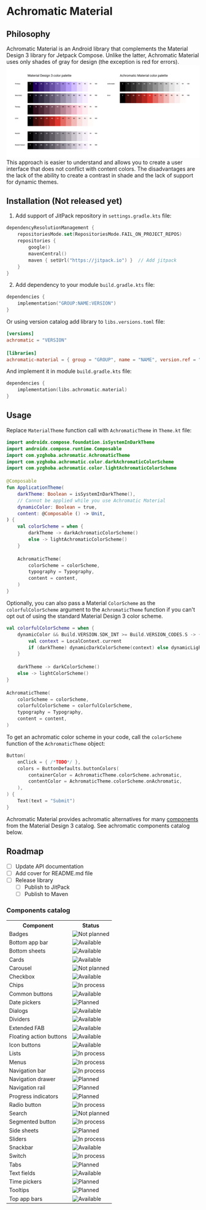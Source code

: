 # Achromatic Material

## Philosophy
Achromatic Material is an Android library that complements the Material Design 3 library for Jetpack Compose. Unlike the latter, Achromatic Material uses only shades of gray for design (the exception is red for errors). 
<img src="documentation-resources/Color palettes.png" />
This approach is easier to understand and allows you to create a user interface that does not conflict with content colors. The disadvantages are the lack of the ability to create a contrast in shade and the lack of support for dynamic themes.
## Installation (Not released yet)
1. Add support of JitPack repository in `settings.gradle.kts` file:
```kotlin
dependencyResolutionManagement {  
    repositoriesMode.set(RepositoriesMode.FAIL_ON_PROJECT_REPOS)  
    repositories {  
        google()  
        mavenCentral()  
        maven { setUrl("https://jitpack.io") }  // Add jitpack  
    }  
}
```
2. Add dependency to your module `build.gradle.kts` file:
```kotlin
dependencies {
    implementation("GROUP:NAME:VERSION")
}
```
Or using version catalog add library to `libs.versions.toml` file:
```toml
[versions]  
achromatic = "VERSION" 
  
[libraries]  
achromatic-material = { group = "GROUP", name = "NAME", version.ref = "achromatic" }
```
And implement it in module `build.gradle.kts` file:
```kotlin
dependencies {
    implementation(libs.achromatic.material)
}
```

## Usage
Replace `MaterialTheme` function call with `AchromaticTheme` in `Theme.kt` file:
```kotlin
import androidx.compose.foundation.isSystemInDarkTheme  
import androidx.compose.runtime.Composable  
import com.yzghoba.achromatic.AchromaticTheme  
import com.yzghoba.achromatic.color.darkAchromaticColorScheme  
import com.yzghoba.achromatic.color.lightAchromaticColorScheme

@Composable  
fun ApplicationTheme(  
    darkTheme: Boolean = isSystemInDarkTheme(),  
    // Cannot be applied while you use Achromatic Material
    dynamicColor: Boolean = true,  
    content: @Composable () -> Unit,  
) {  
    val colorScheme = when {  
        darkTheme -> darkAchromaticColorScheme()  
        else -> lightAchromaticColorScheme()  
    }  
  
    AchromaticTheme(  
        colorScheme = colorScheme,  
        typography = Typography,  
        content = content,  
    )  
}
```
Optionally, you can also pass a Material `ColorScheme` as the `colorfulColorScheme` argument to the `AchromaticTheme` function if you can't opt out of using the standard Material Design 3 color scheme.
```kotlin
val colorfulColorScheme = when {
    dynamicColor && Build.VERSION.SDK_INT >= Build.VERSION_CODES.S -> {  
        val context = LocalContext.current  
        if (darkTheme) dynamicDarkColorScheme(context) else dynamicLightColorScheme(context)  
    }

    darkTheme -> darkColorScheme()  
    else -> lightColorScheme()
}
  
AchromaticTheme(  
    colorScheme = colorScheme,
    colorfulColorScheme = colorfulColorScheme,  
    typography = Typography,  
    content = content,  
) 
```
To get an achromatic color scheme in your code, call the `colorScheme` function of the `AchromaticTheme` object:
```kotlin
Button(  
    onClick = { /*TODO*/ },  
    colors = ButtonDefaults.buttonColors(  
        containerColor = AchromaticTheme.colorScheme.achromatic,  
        contentColor = AchromaticTheme.colorScheme.onAchromatic,  
    ),  
) {  
    Text(text = "Submit")  
}
```
Achromatic Material provides achromatic alternatives for many [components](https://m3.material.io/components) from the Material Design 3 catalog. See achromatic components catalog below.
## Roadmap
- [ ] Update API documentation
- [ ] Add cover for README.md file
- [ ] Release library
    - [ ] Publish to JitPack
    - [ ] Publish to Maven
### Components catalog
<table>
    <tr>
        <th>Component</th>
        <th>Status</th>
    </tr>
    <tr>
        <td>Badges</td>
        <td>
            <img alt="Not planned" src="https://img.shields.io/badge/Not_planned-E2E2E2">
        </td>
    </tr>
    <tr>
        <td>Bottom app bar</td>
        <td>
            <img alt="Available" src="https://img.shields.io/badge/Available-C5F185">
        </td>
    </tr>
    <tr>
        <td>Bottom sheets</td>
        <td>
            <img alt="Available" src="https://img.shields.io/badge/Available-C5F185">
        </td>
    </tr>
    <tr>
        <td>Cards</td>
        <td>
            <img alt="Available" src="https://img.shields.io/badge/Available-C5F185">
        </td>
    </tr>
    <tr>
        <td>Carousel</td>
        <td>
            <img alt="Not planned" src="https://img.shields.io/badge/Not_planned-E2E2E2">
        </td>
    </tr>
    <tr>
        <td>Checkbox</td>
        <td>
            <img alt="Available" src="https://img.shields.io/badge/Available-C5F185">
        </td>
    </tr>
    <tr>
        <td>Chips</td>
        <td>
            <img alt="In process" src="https://img.shields.io/badge/In_process-FFE085">
        </td>
    </tr>
    <tr>
        <td>Common buttons</td>
        <td>
            <img alt="Available" src="https://img.shields.io/badge/Available-C5F185">
        </td>
    </tr>
    <tr>
        <td>Date pickers</td>
        <td>
            <img alt="Planned" src="https://img.shields.io/badge/Planned-E2E2E2">
        </td>
    </tr>
    <tr>
        <td>Dialogs</td>
        <td>
            <img alt="Available" src="https://img.shields.io/badge/Available-C5F185">
        </td>
    </tr>
    <tr>
        <td>Dividers</td>
        <td>
            <img alt="Available" src="https://img.shields.io/badge/Available-C5F185">
        </td>
    </tr>
    <tr>
        <td>Extended FAB</td>
        <td>
            <img alt="Available" src="https://img.shields.io/badge/Available-C5F185">
        </td>
    </tr>
    <tr>
        <td>Floating action buttons</td>
        <td>
            <img alt="Available" src="https://img.shields.io/badge/Available-C5F185">
        </td>
    </tr>
    <tr>
        <td>Icon buttons</td>
        <td>
            <img alt="Available" src="https://img.shields.io/badge/Available-C5F185">
        </td>
    </tr>
    <tr>
        <td>Lists</td>
        <td>
            <img alt="In process" src="https://img.shields.io/badge/In_process-FFE085">
        </td>
    </tr>
    <tr>
        <td>Menus</td>
        <td>
            <img alt="In process" src="https://img.shields.io/badge/In_process-FFE085">
        </td>
    </tr>
    <tr>
        <td>Navigation bar</td>
        <td>
            <img alt="In process" src="https://img.shields.io/badge/In_process-FFE085">
        </td>
    </tr>
    <tr>
        <td>Navigation drawer</td>
        <td>
            <img alt="Planned" src="https://img.shields.io/badge/Planned-E2E2E2">
        </td>
    </tr>
    <tr>
        <td>Navigation rail</td>
        <td>
            <img alt="Planned" src="https://img.shields.io/badge/Planned-E2E2E2">
        </td>
    </tr>
    <tr>
        <td>Progress indicators</td>
        <td>
            <img alt="Planned" src="https://img.shields.io/badge/Planned-E2E2E2">
        </td>
    </tr>
    <tr>
        <td>Radio button</td>
        <td>
            <img alt="In process" src="https://img.shields.io/badge/In_process-FFE085">
        </td>
    </tr>
    <tr>
        <td>Search</td>
        <td>
            <img alt="Not planned" src="https://img.shields.io/badge/Not_planned-E2E2E2">
        </td>
    </tr>
    <tr>
        <td>Segmented button</td>
        <td>
            <img alt="In process" src="https://img.shields.io/badge/In_process-FFE085">
        </td>
    </tr>
    <tr>
        <td>Side sheets</td>
        <td>
            <img alt="Planned" src="https://img.shields.io/badge/Planned-E2E2E2">
        </td>
    </tr>
    <tr>
        <td>Sliders</td>
        <td>
            <img alt="In process" src="https://img.shields.io/badge/In_process-FFE085">
        </td>
    </tr>
    <tr>
        <td>Snackbar</td>
        <td>
            <img alt="Available" src="https://img.shields.io/badge/Available-C5F185">
        </td>
    </tr>
    <tr>
        <td>Switch</td>
        <td>
            <img alt="In process" src="https://img.shields.io/badge/In_process-FFE085">
        </td>
    </tr>
    <tr>
        <td>Tabs</td>
        <td>
            <img alt="Planned" src="https://img.shields.io/badge/Planned-E2E2E2">
        </td>
    </tr>
    <tr>
        <td>Text fields</td>
        <td>
            <img alt="Available" src="https://img.shields.io/badge/Available-C5F185">
        </td>
    </tr>
    <tr>
        <td>Time pickers</td>
        <td>
            <img alt="Planned" src="https://img.shields.io/badge/Planned-E2E2E2">
        </td>
    </tr>
    <tr>
        <td>Tooltips</td>
        <td>
            <img alt="Planned" src="https://img.shields.io/badge/Planned-E2E2E2">
        </td>
    </tr>
    <tr>
        <td>Top app bars</td>
        <td>
            <img alt="Available" src="https://img.shields.io/badge/Available-C5F185">
        </td>
    </tr>
</table>

